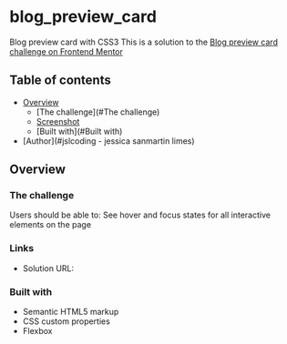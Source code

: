 # blog_preview_card
 Blog preview card with CSS3
 This is a solution to the [Blog preview card challenge on Frontend Mentor](https://www.frontendmentor.io/challenges/blog-preview-card-ckPaj01IcS)

 ## Table of contents

- [Overview](#overview)
  - [The challenge](#The challenge)
  - [Screenshot](#screenshot)
  - [Built with](#Built with)
- [Author](#jslcoding - jessica sanmartin limes)

## Overview

### The challenge
Users should be able to: See hover and focus states for all interactive elements on the page

### Links
- Solution URL:

### Built with

- Semantic HTML5 markup
- CSS custom properties
- Flexbox
